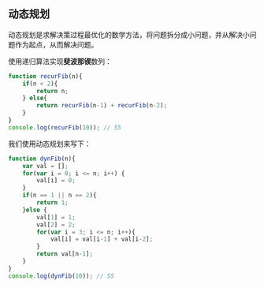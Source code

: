## 动态规划

动态规划是求解决策过程最优化的数学方法，将问题拆分成小问题，并从解决小问题作为起点，从而解决问题。

使用递归算法实现**斐波那锲**数列：

```javascript
function recurFib(n){
    if(n < 2){
        return n;
    } else{
        return recurFib(n-1) + recurFib(n-2);
    }
}
console.log(recurFib(10)); // 55
```

我们使用动态规划来写下：

```javascript
function dynFib(n){
    var val = [];
    for(var i = 0; i <= n; i++) {
        val[i] = 0;
    }
    if(n == 1 || n == 2){
        return 1;
    }else {
        val[1] = 1;
        val[2] = 2;
        for(var i = 3; i <= n; i++){
            val[i] = val[i-1] + val[i-2];
        }
        return val[n-1];
    }
}
console.log(dynFib(10)); // 55
```